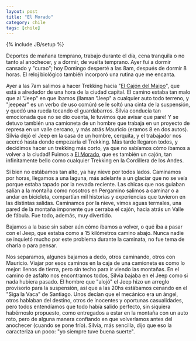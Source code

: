 ```yaml
---
layout: post
title: "El Morado"
category: chile
tags: [chile]
---
```

{% include JB/setup %}

Deportes de mañana temprano, trabajo durante el día, cena tranquila o no tanto
al anochecer, y a dormir, de vuelta temprano. Ayer fui a dormir cansado y
"curao"; hoy Domingo desperté a las 8am, después de dormir 8 horas. El reloj
biológico también incorporó una rutina que me encanta.

Ayer a las 7am salimos a hacer Trekking hacia "[El Cajón del
Maipo](http://es.wikipedia.org/wiki/Caj%C3%B3n_del_Maipo)", que está a
alrededor de una hora de la ciudad capital. El camino estaba tan malo que al
"Jeep" en que íbamos (llaman "Jeep" a cualquier auto todo terreno, y "jeepear"
es un verbo de uso común) se le soltó una cinta de la suspensión, y quedó una
rueda tocando el guardabarros. Silvia conducía tan emocionada que no se dio
cuenta, le tuvimos que avisar que pare! Y se detuvo también una camioneta de
un hombre que trabaja en un proyecto de represa en un valle cercano, y más
atrás Mauricio (eramos 8 en dos autos). Silvia dejó el Jeep en la casa de un
hombre, cerquita, y el trabajador nos acercó hasta donde empezaría el
Trekking. Más tarde llegaron todos, y decidimos hacer un trekking más corto,
ya que no sabíamos cómo ibamos a volver a la ciudad! Fuimos a [El
Morado](http://es.wikipedia.org/wiki/Monumento_Natural_El_Morado), que es
también un cajón, tan infinitamente bello como cualquier Trekking en la
Cordillera de los Andes.

Si bien no estábamos tan alto, ya hay nieve por todos lados. Caminamos por
horas, llegamos a una laguna, más adelante a un glaciar que no se veía porque
estaba tapado por la nevada reciente. Las chicas que nos guiaban salían a la
montaña como nosotros en Pergamino salimos a caminar o a andar en bicicleta,
compartían mil historias y experiencias que tuvieron en las distintas salidas.
Caminamos por la nieve, vimos aguas termales, una pared de la montaña
imponente que cerraba el cajón, hacia atrás un Valle de fábula. Fue todo,
además, muy divertido.

Bajamos a la base sin saber aún cómo íbamos a volver, o qué iba a pasar con el
Jeep, que estaba como a 15 kilómetros camino abajo. Nunca nadie se inquietó
mucho por este problema durante la caminata, no fue tema de charla o para
pensar.

Nos separamos, algunos bajamos a dedo, otros caminando, otros con Mauricio.
Viajar por esos caminos en la caja de una camioneta es como lo mejor: llenos
de tierra, pero sin techo para ir viendo las montañas. En el camino de asfalto
nos encontramos todos, Silvia bajaba en el Jeep como si nada hubiera pasado.
El hombre que "alojó" el Jeep hizo un arreglo provisorio para la suspensión,
así que a las 20hs estábamos cenando en el "Siga la Vaca" de Santiago. Unos
decían que el mecánico era un ángel, otros hablaban del destino, otros de
inocentes y oportunas casualidades, pero todos entendíamos que todo había
salido perfecto, sin siquiera habérnoslo propuesto, como entregados a estar en
la montaña con un auto roto, pero de alguna manera confiando en que
volveríamos antes del anochecer (cuando se pone frío). Silvia, más sencilla,
dijo que eso la caracteriza un poco: "yo siempre tuve buena suerte".

